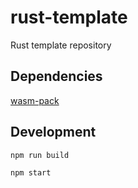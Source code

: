 # rust-template
Rust template repository

## Dependencies
[wasm-pack](https://rustwasm.github.io/wasm-pack/installer/)

## Development
`npm run build`

`npm start`
